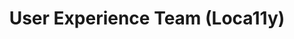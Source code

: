 ---
name: Jennifer
title: User Experience Team (Loca11y)
tags:
  - ta11y
picture: ../../images/team/Ta11y-Cat.png
---